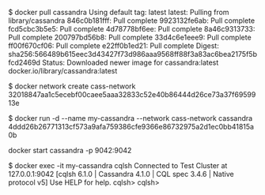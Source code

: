 $ docker pull cassandra
Using default tag: latest
latest: Pulling from library/cassandra
846c0b181fff: Pull complete 
9923132fe6ab: Pull complete 
fcd5cbc3b5e5: Pull complete 
4d78778bf6ee: Pull complete 
8a46c9313733: Pull complete 
200797bd56b8: Pull complete 
33d4c6e1eee9: Pull complete 
ff00f670cf06: Pull complete 
e22ff0b1ed21: Pull complete 
Digest: sha256:566489b615eec3d43427f73d986aaa9568ff88f3a83ac6bea2175f5bfcd2469d
Status: Downloaded newer image for cassandra:latest
docker.io/library/cassandra:latest



$ docker network create cass-network
32018847aa1c5ecebf00caee5aaa32833c52e40b86444d26ce73a37f6959913e



$ docker run -d --name my-cassandra --network cass-network cassandra
4ddd26b26771313cf573a9afa759386cfe9366e86732975a2d1ec0bb41815a0b 


docker start cassandra -p 9042:9042 


$ docker exec -it my-cassandra cqlsh
Connected to Test Cluster at 127.0.0.1:9042
[cqlsh 6.1.0 | Cassandra 4.1.0 | CQL spec 3.4.6 | Native protocol v5]
Use HELP for help.
cqlsh> 
cqlsh> 